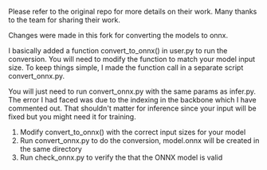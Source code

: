 Please refer to the original repo for more details on their work. Many thanks to the team for sharing their work.

Changes were made in this fork for converting the models to onnx.

I basically added a function convert_to_onnx() in user.py to run the conversion. You will need to modify the function to match your model input size. To keep things simple, I made the function call in a separate script convert_onnx.py. 

You will just need to run convert_onnx.py with the same params as infer.py. The error I had faced was due to the indexing in the backbone which I have commented out. That shouldn't matter for inference since your input will be fixed but you might need it for training.

1. Modify convert_to_onnx() with the correct input sizes for your model
2. Run convert_onnx.py to do the conversion, model.onnx will be created in the same directory
3. Run check_onnx.py to verify the that the ONNX model is valid
